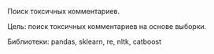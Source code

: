Поиск токсичных комментариев.

Цель: поиск токсичных комментариев на основе выборки.

Библиотеки: pandas, sklearn, re, nltk, catboost